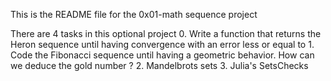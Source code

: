 This is the README file for the 0x01-math sequence project

There are 4 tasks in this optional project
	0. Write a function that returns the Heron sequence until having convergence with an error less or equal to 
	1. Code the Fibonacci sequence until having a geometric behavior. How can we deduce the gold number ?
	2. Mandelbrots sets
	3. Julia's SetsChecks		
